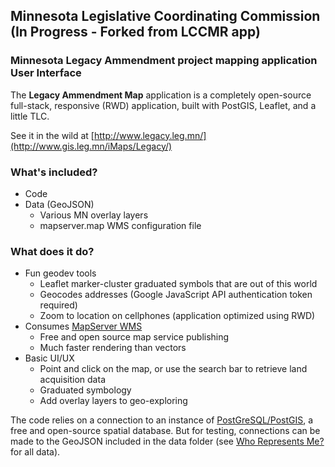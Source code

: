 ## Minnesota Legislative Coordinating Commission (In Progress - Forked from LCCMR app)
### Minnesota Legacy Ammendment project mapping application User Interface

The **Legacy Ammendment Map** application is a completely open-source full-stack, responsive (RWD) application, built with PostGIS, Leaflet, and a little TLC.

See it in the wild at [http://www.legacy.leg.mn/](http://www.gis.leg.mn/iMaps/Legacy/)

### What's included?
- Code
- Data (GeoJSON)
  - Various MN overlay layers
  - mapserver.map WMS configuration file

### What does it do?
- Fun geodev tools
  - Leaflet marker-cluster graduated symbols that are out of this world
  - Geocodes addresses (Google JavaScript API authentication token required)
  - Zoom to location on cellphones (application optimized using RWD)
- Consumes [MapServer WMS](http://mapserver.org/index.html)
  - Free and open source map service publishing
  - Much faster rendering than vectors
- Basic UI/UX
  - Point and click on the map, or use the search bar to retrieve land acquisition data
  - Graduated symbology
  - Add  overlay layers to geo-exploring

The code relies on a connection to an instance of [PostGreSQL/PostGIS](http://www.postgresql.org/), a free and open-source spatial database. But for testing, connections can be made to the GeoJSON included in the data folder (see [Who Represents Me?](https://github.com/Ccantey/LCC-DistrictFinder/tree/master/data) for all data).

